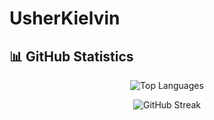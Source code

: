 # UsherKielvin

## 📊 GitHub Statistics

<div align="center">
  
![Top Languages](https://github-readme-stats.vercel.app/api/top-langs/?username=usherkielvin&layout=compact&theme=default&hide_border=true)

![GitHub Streak](https://github-readme-stats.vercel.app/api?username=usherkielvin&show_icons=true&theme=default&hide_border=true&include_all_commits=true&count_private=true&show_icons=true&line_height=20&title_color=7C3AED&text_color=9CA3AF&icon_color=7C3AED&bg_color=0D1117&hide_border=true)

</div>